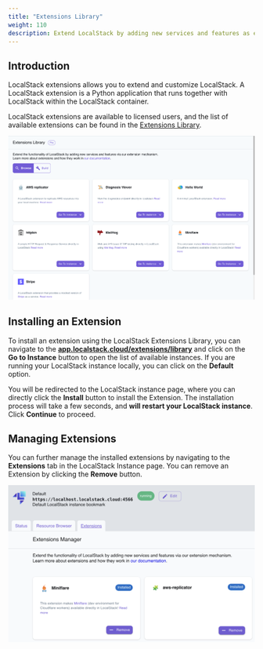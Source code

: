 ```yaml
---
title: "Extensions Library"
weight: 110
description: Extend LocalStack by adding new services and features as extensions
---
```


## Introduction

LocalStack extensions allows you to extend and customize LocalStack. A LocalStack extension is a Python application that runs together with LocalStack within the LocalStack container.

LocalStack extensions are available to licensed users, and the list of available extensions can be found in the [Extensions Library](https://app.localstack.cloud/extensions/library).

<img src="extensions-library-ui.png" alt="LocalStack Extensions Library" title="LocalStack Extensions Library" width="900" />

## Installing an Extension

To install an extension using the LocalStack Extensions Library, you can navigate to the [**app.localstack.cloud/extensions/library**](https://app.localstack.cloud/extensions/library) and click on the **Go to Instance** button to open the list of available instances. If you are running your LocalStack instance locally, you can click on the **Default** option.

You will be redirected to the LocalStack instance page, where you can directly click the **Install** button to install the Extension. The installation process will take a few seconds, and **will restart your LocalStack instance**. Click **Continue** to proceed.

## Managing Extensions

You can further manage the installed extensions by navigating to the **Extensions** tab in the LocalStack Instance page. You can remove an Extension by clicking the **Remove** button.

<img src="extensions-library-management.png" alt="Installed LocalStack Extensions Library" title="Installed LocalStack Extensions Library" width="900" />
